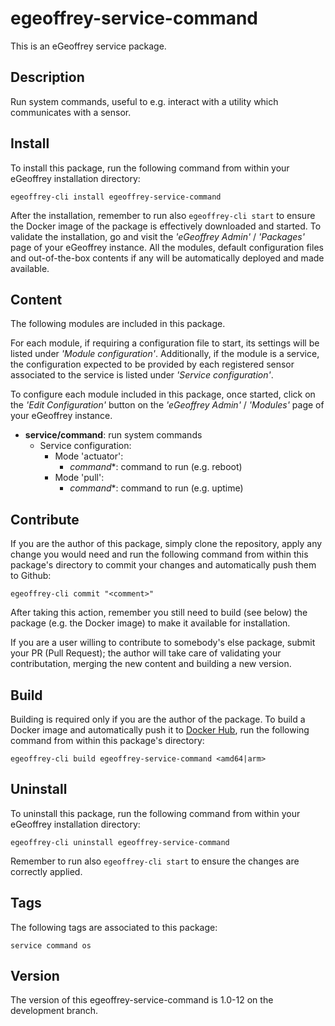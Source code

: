 # egeoffrey-service-command

This is an eGeoffrey service package.

## Description

Run system commands, useful to e.g. interact with a utility which communicates with a sensor.

## Install

To install this package, run the following command from within your eGeoffrey installation directory:
```
egeoffrey-cli install egeoffrey-service-command
```
After the installation, remember to run also `egeoffrey-cli start` to ensure the Docker image of the package is effectively downloaded and started.
To validate the installation, go and visit the *'eGeoffrey Admin'* / *'Packages'* page of your eGeoffrey instance. All the modules, default configuration files and out-of-the-box contents if any will be automatically deployed and made available.
## Content

The following modules are included in this package.

For each module, if requiring a configuration file to start, its settings will be listed under *'Module configuration'*. Additionally, if the module is a service, the configuration expected to be provided by each registered sensor associated to the service is listed under *'Service configuration'*.

To configure each module included in this package, once started, click on the *'Edit Configuration'* button on the *'eGeoffrey Admin'* / *'Modules'* page of your eGeoffrey instance.
- **service/command**: run system commands
  - Service configuration:
    - Mode 'actuator':
      - *command**: command to run (e.g. reboot)
    - Mode 'pull':
      - *command**: command to run (e.g. uptime)

## Contribute

If you are the author of this package, simply clone the repository, apply any change you would need and run the following command from within this package's directory to commit your changes and automatically push them to Github:
```
egeoffrey-cli commit "<comment>"
```
After taking this action, remember you still need to build (see below) the package (e.g. the Docker image) to make it available for installation.

If you are a user willing to contribute to somebody's else package, submit your PR (Pull Request); the author will take care of validating your contributation, merging the new content and building a new version.

## Build

Building is required only if you are the author of the package. To build a Docker image and automatically push it to [Docker Hub](https://hub.docker.com/r/egeoffrey/egeoffrey-service-command), run the following command from within this package's directory:
```
egeoffrey-cli build egeoffrey-service-command <amd64|arm>
```

## Uninstall

To uninstall this package, run the following command from within your eGeoffrey installation directory:
```
egeoffrey-cli uninstall egeoffrey-service-command
```
Remember to run also `egeoffrey-cli start` to ensure the changes are correctly applied.
## Tags

The following tags are associated to this package:
```
service command os
```

## Version

The version of this egeoffrey-service-command is 1.0-12 on the development branch.
